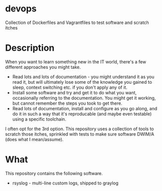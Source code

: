 # devops
Collection of Dockerfiles and Vagrantfiles to test software and scratch itches

# Description
When you want to learn something new in the IT world, there's a few different
approaches you might take.

* Read lots and lots of documentation - you might understand it as you read it,
  but will ultimately lose some of the knowledge you gained to sleep, context
  switching etc. if you don't apply any of it.
* Install some software and try and get it to do what you want, occasionally
  referring to the documentation. You might get it working, but cannot remember
  the steps you took to get there.
* Read lots of documentation, install and configure as you go along, and do it
  in such a way that it's reproducable (and maybe even testable) using a
  specific toolchain.

I often opt for the 3rd option. This repository uses a collection of tools to
scratch those itches, sprinkled with tests to make sure software DWIM/A (does
what I mean/assume).

# What
This repository contains the following software.

* rsyslog - multi-line custom logs, shipped to graylog

